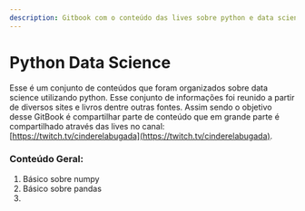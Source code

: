 ```yaml
---
description: Gitbook com o conteúdo das lives sobre python e data science.
---
```


# Python Data Science

Esse é um conjunto de conteúdos que foram organizados sobre data science utilizando python. Esse conjunto de informações foi reunido a partir de diversos sites e livros dentre outras fontes. Assim sendo o objetivo desse GitBook é compartilhar parte de conteúdo que em grande parte é compartilhado através das lives no canal: [https://twitch.tv/cinderelabugada](https://twitch.tv/cinderelabugada).

### Conteúdo Geral:

1. Básico sobre numpy
2. Básico sobre pandas
3. 
